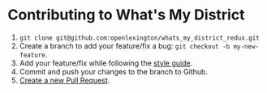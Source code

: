 # Contributing to What's My District

1. `git clone git@github.com:openlexington/whats_my_district_redux.git`
1. Create a branch to add your feature/fix a bug: `git checkout -b my-new-feature`.
1. Add your feature/fix while following the [style guide](http://learning-things.cirrusmio.com/style-guides/ruby.html).
1. Commit and push your changes to the branch to Github.
1. [Create a new Pull Request](https://github.com/openlexington/whats_my_district_redux/compare).

